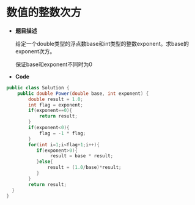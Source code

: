 # 数值的整数次方

* **题目描述**

  给定一个double类型的浮点数base和int类型的整数exponent。求base的exponent次方。

  保证base和exponent不同时为0

* **Code**

```java
public class Solution {
    public double Power(double base, int exponent) {
        double result = 1.0;
        int flag = exponent;
        if(exponent==0){
            return result;
        }
        if(exponent<0){
            flag = -1 * flag;
        }
        for(int i=1;i<flag+1;i++){
           if(exponent>0){
                result = base * result;
           }else{
               result = (1.0/base)*result;
           }
        }
        return result;
  }
}
```

